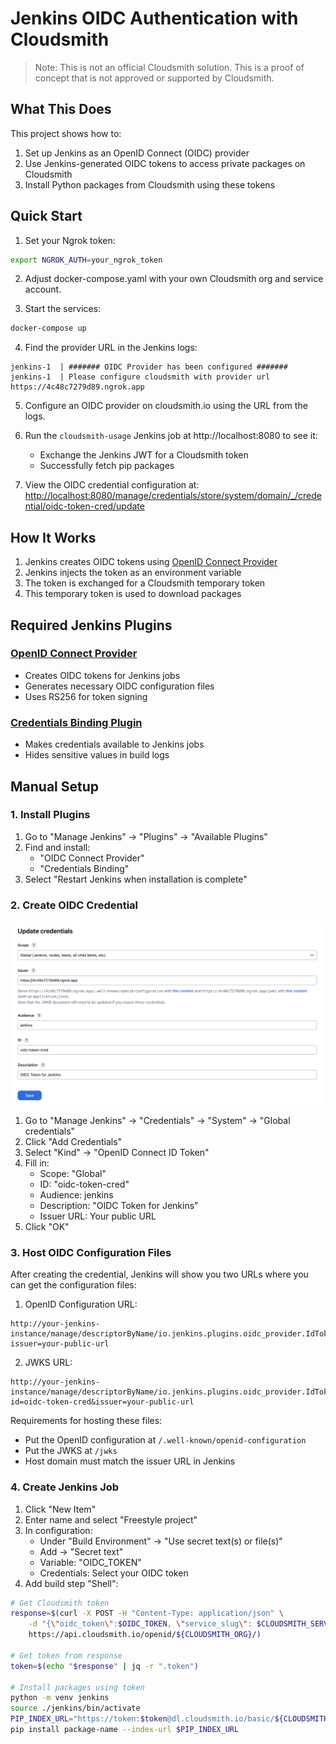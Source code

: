 # Jenkins OIDC Authentication with Cloudsmith

> Note: This is not an official Cloudsmith solution. This is a proof of concept that is not approved or supported by Cloudsmith.

## What This Does

This project shows how to:

1. Set up Jenkins as an OpenID Connect (OIDC) provider
2. Use Jenkins-generated OIDC tokens to access private packages on Cloudsmith
3. Install Python packages from Cloudsmith using these tokens

## Quick Start

1. Set your Ngrok token:
```bash
export NGROK_AUTH=your_ngrok_token
```

2. Adjust docker-compose.yaml with your own Cloudsmith org and service account.

3. Start the services:
```bash
docker-compose up
```

4. Find the provider URL in the Jenkins logs:
```
jenkins-1  | ####### OIDC Provider has been configured #######
jenkins-1  | Please configure cloudsmith with provider url https://4c48c7279d89.ngrok.app
```

5. Configure an OIDC provider on cloudsmith.io using the URL from the logs.

6. Run the `cloudsmith-usage` Jenkins job at http://localhost:8080 to see it:
   - Exchange the Jenkins JWT for a Cloudsmith token
   - Successfully fetch pip packages

7. View the OIDC credential configuration at:
   <http://localhost:8080/manage/credentials/store/system/domain/_/credential/oidc-token-cred/update>

## How It Works

1. Jenkins creates OIDC tokens using [OpenID Connect Provider](https://plugins.jenkins.io/oidc-provider/)
2. Jenkins injects the token as an environment variable
3. The token is exchanged for a Cloudsmith temporary token
4. This temporary token is used to download packages

## Required Jenkins Plugins

### [OpenID Connect Provider](https://plugins.jenkins.io/oidc-provider/)
- Creates OIDC tokens for Jenkins jobs
- Generates necessary OIDC configuration files
- Uses RS256 for token signing

### [Credentials Binding Plugin](https://plugins.jenkins.io/credentials-binding/)
- Makes credentials available to Jenkins jobs
- Hides sensitive values in build logs

## Manual Setup

### 1. Install Plugins

1. Go to "Manage Jenkins" → "Plugins" → "Available Plugins"
2. Find and install:
   - "OIDC Connect Provider"
   - "Credentials Binding"
3. Select "Restart Jenkins when installation is complete"

### 2. Create OIDC Credential

![](.images/oidc-provider.png)

1. Go to "Manage Jenkins" → "Credentials" → "System" → "Global credentials"
2. Click "Add Credentials"
3. Select "Kind" → "OpenID Connect ID Token"
4. Fill in:
   - Scope: "Global"
   - ID: "oidc-token-cred"
   - Audience: jenkins
   - Description: "OIDC Token for Jenkins"
   - Issuer URL: Your public URL
5. Click "OK"

### 3. Host OIDC Configuration Files

After creating the credential, Jenkins will show you two URLs where you can get the configuration files:

1. OpenID Configuration URL:

```
http://your-jenkins-instance/manage/descriptorByName/io.jenkins.plugins.oidc_provider.IdTokenStringCredentials/wellKnownOpenidConfiguration?issuer=your-public-url
```

2. JWKS URL:

```
http://your-jenkins-instance/manage/descriptorByName/io.jenkins.plugins.oidc_provider.IdTokenStringCredentials/jwks?id=oidc-token-cred&issuer=your-public-url
```

Requirements for hosting these files:
- Put the OpenID configuration at `/.well-known/openid-configuration`
- Put the JWKS at `/jwks`
- Host domain must match the issuer URL in Jenkins

### 4. Create Jenkins Job

1. Click "New Item"
2. Enter name and select "Freestyle project"
3. In configuration:
   - Under "Build Environment" → "Use secret text(s) or file(s)"
   - Add → "Secret text"
   - Variable: "OIDC_TOKEN"
   - Credentials: Select your OIDC token
4. Add build step "Shell":

```bash
# Get Cloudsmith token
response=$(curl -X POST -H "Content-Type: application/json" \
    -d "{\"oidc_token\":$OIDC_TOKEN, \"service_slug\": $CLOUDSMITH_SERVICE_ACCOUNT_SLUG}" \
    https://api.cloudsmith.io/openid/${CLOUDSMITH_ORG}/)

# Get token from response
token=$(echo "$response" | jq -r ".token")

# Install packages using token
python -m venv jenkins
source ./jenkins/bin/activate
PIP_INDEX_URL="https://token:$token@dl.cloudsmith.io/basic/${CLOUDSMITH_ORG}/${CLOUDSMITH_REPO}/python/simple/"
pip install package-name --index-url $PIP_INDEX_URL
```
